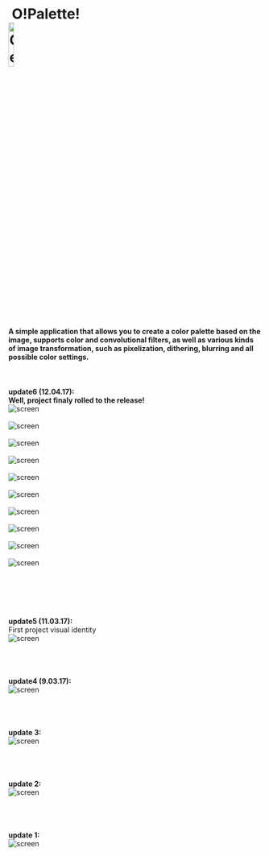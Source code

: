 # &nbsp;O!Palette!<br> <a href='https://play.google.com/store/apps/details?id=net.henryco.opalette&pcampaignid=MKT-Other-global-all-co-prtnr-py-PartBadge-Mar2515-1'><img alt='Get it on Google Play' src='https://play.google.com/intl/en_us/badges/images/generic/en_badge_web_generic.png' heigth="15%" width="15%"/></a> <br>

<h4>A simple application that allows you to create a color palette based on the image, supports color and convolutional filters, as well as various kinds of image transformation, such as pixelization, dithering, blurring and all possible color settings.</h4>
<br>
<br><b>update6 (12.04.17): </b><br>
<b>Well, project finaly rolled to the release!</b><br>
<img alt="screen" src='https://raw.githubusercontent.com/henryco/OPalette/master/promo/release/1.png'/>
<br><br>
<img alt="screen" src='https://raw.githubusercontent.com/henryco/OPalette/master/promo/release/2.png'/>
<br><br>
<img alt="screen" src='https://raw.githubusercontent.com/henryco/OPalette/master/promo/release/3.png'/>
<br><br>
<img alt="screen" src='https://raw.githubusercontent.com/henryco/OPalette/master/promo/release/4.png'/>
<br><br>
<img alt="screen" src='https://raw.githubusercontent.com/henryco/OPalette/master/promo/release/5.png'/>
<br><br>
<img alt="screen" src='https://raw.githubusercontent.com/henryco/OPalette/master/promo/release/6.png'/>
<br><br>
<img alt="screen" src='https://raw.githubusercontent.com/henryco/OPalette/master/promo/release/7.png'/>
<br><br>
<img alt="screen" src='https://raw.githubusercontent.com/henryco/OPalette/master/promo/release/8.png'/>
<br><br>
<img alt="screen" src='https://raw.githubusercontent.com/henryco/OPalette/master/promo/release/9.png'/>
<br><br>
<img alt="screen" src='https://raw.githubusercontent.com/henryco/OPalette/master/promo/release/10.png'/>

<br><br><br><br><br>
<b>update5 (11.03.17): </b><br>
First project visual identity<br>
![screen](https://raw.githubusercontent.com/henryco/OPalette/master/logo/identity.png)
<br><br><br><br><br>
<b>update4 (9.03.17): </b><br>
![screen](https://raw.githubusercontent.com/henryco/OPalette/master/promo/opall1a.png)
<br><br><br><br><br>
<b>update 3: </b><br>
![screen](https://raw.githubusercontent.com/henryco/OPalette/master/promo/picker.png)
<br><br><br><br><br>
<b>update 2: </b><br>
![screen](https://raw.githubusercontent.com/henryco/OPalette/master/promo/secondLook.png)
<br><br><br><br><br>
<b>update 1: </b><br>
![screen](https://raw.githubusercontent.com/henryco/OPalette/master/promo/firstLook.png)
<br>

